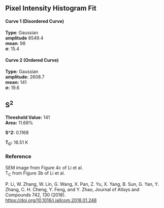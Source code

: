 ## Pixel Intensity Histogram Fit

#### Curve 1 (Disordered Curve)
**Type**: Gaussian\
**amplitude** 8549.4\
**mean**: 98\
**σ**: 15.4

#### Curve 2 (Ordered Curve)
**Type:** Gaussian\
**amplitude:** 2608.7\
**mean:** 141\
**σ:** 19.6


## S<sup>2</sup>

**Threshold Value:** 141\
**Area:** 11.68%

**S^2:** 0.1168

**T<sub>C</sub>:**  16.51 K


### Reference
SEM image from Figure 4c of Li et al.\
T<sub>C</sub> from Figure 3b of Li et al.

P. Li, W. Zhang, W. Lin, G. Wang, X. Pan, Z. Yu, X. Yang, B. Sun, G. Yan, Y. Zhang, C. H. Cheng, Y. Feng, and Y. Zhao, Journal of Alloys and Compounds 742, 130 (2018).\
https://doi.org/10.1016/j.jallcom.2018.01.248
